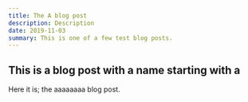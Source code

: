 ```yaml
---
title: The A blog post
description: Description
date: 2019-11-03
summary: This is one of a few test blog posts.
---
```

## This is a blog post with a name starting with a
Here it is; the aaaaaaaa blog post.